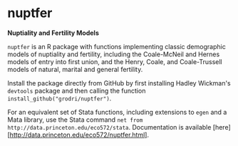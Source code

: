 # nuptfer

__Nuptiality and Fertility Models__

`nuptfer` is an R package with functions implementing classic
demographic models of nuptiality and fertility, including the
Coale-McNeil and Hernes models of entry into first union, and 
the Henry, Coale, and Coale-Trussell models of natural, marital
and general fertility.

Install the package directly from GitHub by first installing 
Hadley Wickman's `devtools` package and then calling the 
function `install_github("grodri/nuptfer")`.  

For an equivalent set of Stata functions, including extensions to 
`egen` and a Mata library, use the Stata command `net from http://data.princeton.edu/eco572/stata`. Documentation is available 
[here][http://data.princeton.edu/eco572/nuptfer.html].
